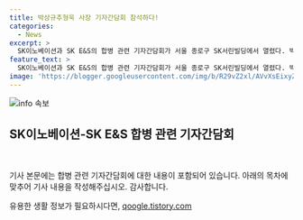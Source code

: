 ```yaml
---
title: 박상규추형욱 사장 기자간담회 참석하다!
categories:
  - News
excerpt: >
  SK이노베이션과 SK E&S의 합병 관련 기자간담회가 서울 종로구 SK서린빌딩에서 열렸다. 박상규 SK이노베이션 사장과 추형욱 SK E&S 사장이 참석하여 두 기업 간의 중요한 결정에 대한 설명과 논의를 진행했다.
feature_text: >
  SK이노베이션과 SK E&S의 합병 관련 기자간담회가 서울 종로구 SK서린빌딩에서 열렸다. 박상규 SK이노베이션 사장과 추형욱 SK E&S 사장이 참석하여 두 기업 간의 중요한 결정에 대한 설명과 논의를 진행했다.
image: 'https://blogger.googleusercontent.com/img/b/R29vZ2xl/AVvXsEixyZcFfHzMRdzZMjFBmAUKJYCLCGyLL1o632UiGVXcaFdKo_bkvkuCioo0uUKlGfBVcT3P84aROyZIXSBEx3Aw5nCQ3pTgDom1WDC4m8eifvWiAmWEEVb4x6G_l8C0QH225ldMjyaFvpxGEBGNO37VmDTDMHGhJPq73UglMfDca1-0aw/s1600/blogspot.png'
---
```


<p><img src="https://blogger.googleusercontent.com/img/b/R29vZ2xl/AVvXsEixyZcFfHzMRdzZMjFBmAUKJYCLCGyLL1o632UiGVXcaFdKo_bkvkuCioo0uUKlGfBVcT3P84aROyZIXSBEx3Aw5nCQ3pTgDom1WDC4m8eifvWiAmWEEVb4x6G_l8C0QH225ldMjyaFvpxGEBGNO37VmDTDMHGhJPq73UglMfDca1-0aw/s1600/blogspot.png" alt="info 속보" /></p>

<h2 data-ke-size="size26">SK이노베이션-SK E&S 합병 관련 기자간담회</h2>

<p data-ke-size="size16">&nbsp;</p>

<p>기사 본문에는 합병 관련 기자간담회에 대한 내용이 포함되어 있습니다. 아래의 목차에 맞추어 기사 내용을 작성해주십시오.
감사합니다.</p>
유용한 생활 정보가 필요하시다면, <a href="https://qoogle.tistory.com" rel="dofollow">qoogle.tistory.com</a>


